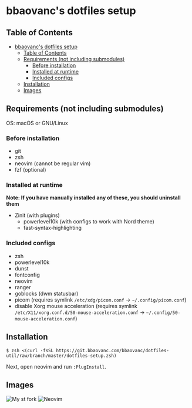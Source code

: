 # bbaovanc's dotfiles setup

## Table of Contents

- [bbaovanc's dotfiles setup](#bbaovancs-dotfiles-setup)
  - [Table of Contents](#table-of-contents)
  - [Requirements (not including submodules)](#requirements-not-including-submodules)
    - [Before installation](#before-installation)
    - [Installed at runtime](#installed-at-runtime)
    - [Included configs](#included-configs)
  - [Installation](#installation)
  - [Images](#images)

## Requirements (not including submodules)

OS: macOS or GNU/Linux

### Before installation

- git
- zsh
- neovim (cannot be regular vim)
- fzf (optional)

### Installed at runtime

**Note: If you have manually installed any of these, you should uninstall them**

- Zinit (with plugins)
  - powerlevel10k (with configs to work with Nord theme)
  - fast-syntax-highlighting

### Included configs

- zsh
- powerlevel10k
- dunst
- fontconfig
- neovim
- ranger
- goblocks (dwm statusbar)
- picom (requires symlink `/etc/xdg/picom.conf` -> `~/.config/picom.conf`)
- disable Xorg mouse acceleration (requires symlink `/etc/X11/xorg.conf.d/50-mouse-acceleration.conf` -> `~/.config/50-mouse-acceleration.conf`)

## Installation

```shell
$ zsh <(curl -fsSL https://git.bbaovanc.com/bbaovanc/dotfiles-util/raw/branch/master/dotfiles-setup.zsh)
```

Next, open neovim and run `:PlugInstall`.

## Images

![My st fork](https://media.bbaovanc.com/dotfiles-example/st1.png)
![Neovim](https://media.bbaovanc.com/dotfiles-example/nvim.png)
